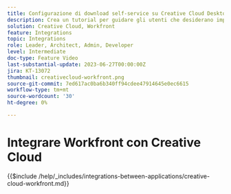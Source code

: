 ```yaml
---
title: Configurazione di download self-service su Creative Cloud Desktop
description: Crea un tutorial per guidare gli utenti che desiderano impostare download self-service su Creative Cloud Desktop.
solution: Creative Cloud, Workfront
feature: Integrations
topic: Integrations
role: Leader, Architect, Admin, Developer
level: Intermediate
doc-type: Feature Video
last-substantial-update: 2023-06-27T00:00:00Z
jira: KT-13072
thumbnail: creativecloud-workfront.png
source-git-commit: 7ed617ac0ba6b340ff94cdee47914645e0ec6615
workflow-type: tm+mt
source-wordcount: '30'
ht-degree: 0%

---
```



# Integrare Workfront con Creative Cloud

{{$include /help/_includes/integrations-between-applications/creative-cloud-workfront.md}}
